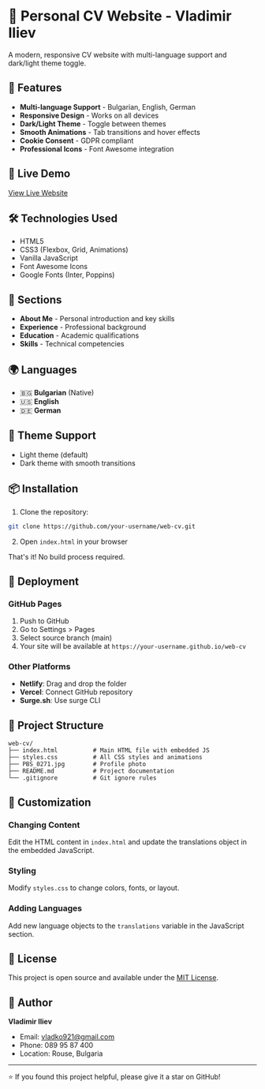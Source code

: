 # 💼 Personal CV Website - Vladimir Iliev

A modern, responsive CV website with multi-language support and dark/light theme toggle.

## 🌟 Features

- **Multi-language Support** - Bulgarian, English, German
- **Responsive Design** - Works on all devices
- **Dark/Light Theme** - Toggle between themes
- **Smooth Animations** - Tab transitions and hover effects
- **Cookie Consent** - GDPR compliant
- **Professional Icons** - Font Awesome integration

## 🚀 Live Demo

[View Live Website](https://your-username.github.io/web-cv)

## 🛠️ Technologies Used

- HTML5
- CSS3 (Flexbox, Grid, Animations)
- Vanilla JavaScript
- Font Awesome Icons
- Google Fonts (Inter, Poppins)

## 📱 Sections

- **About Me** - Personal introduction and key skills
- **Experience** - Professional background
- **Education** - Academic qualifications
- **Skills** - Technical competencies

## 🌍 Languages

- 🇧🇬 **Bulgarian** (Native)
- 🇺🇸 **English** 
- 🇩🇪 **German**

## 🎨 Theme Support

- Light theme (default)
- Dark theme with smooth transitions

## 📦 Installation

1. Clone the repository:
```bash
git clone https://github.com/your-username/web-cv.git
```

2. Open `index.html` in your browser

That's it! No build process required.

## 🚀 Deployment

### GitHub Pages
1. Push to GitHub
2. Go to Settings > Pages
3. Select source branch (main)
4. Your site will be available at `https://your-username.github.io/web-cv`

### Other Platforms
- **Netlify**: Drag and drop the folder
- **Vercel**: Connect GitHub repository
- **Surge.sh**: Use surge CLI

## 📁 Project Structure

```
web-cv/
├── index.html          # Main HTML file with embedded JS
├── styles.css          # All CSS styles and animations
├── PBS_0271.jpg        # Profile photo
├── README.md           # Project documentation
└── .gitignore          # Git ignore rules
```

## 🔧 Customization

### Changing Content
Edit the HTML content in `index.html` and update the translations object in the embedded JavaScript.

### Styling
Modify `styles.css` to change colors, fonts, or layout.

### Adding Languages
Add new language objects to the `translations` variable in the JavaScript section.

## 📄 License

This project is open source and available under the [MIT License](LICENSE).

## 👤 Author

**Vladimir Iliev**
- Email: vladko921@gmail.com
- Phone: 089 95 87 400
- Location: Rouse, Bulgaria

---

⭐ If you found this project helpful, please give it a star on GitHub!
